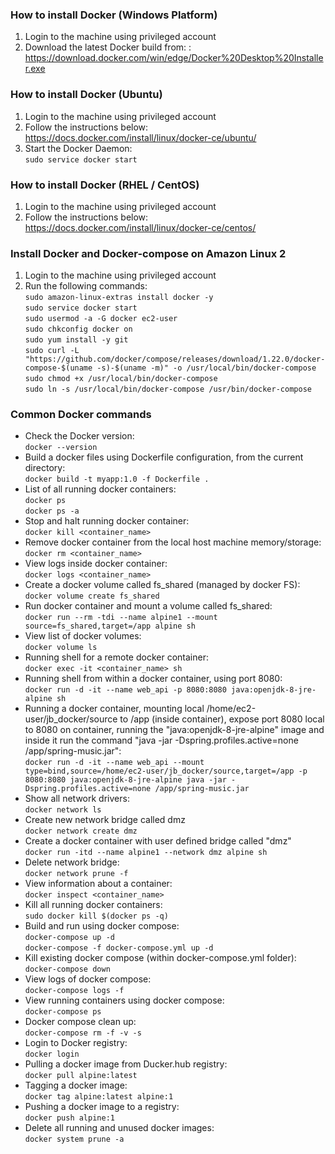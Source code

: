 ### How to install Docker (Windows Platform)
1. Login to the machine using privileged account
2. Download the latest Docker build from:
: https://download.docker.com/win/edge/Docker%20Desktop%20Installer.exe

### How to install Docker (Ubuntu)
1. Login to the machine using privileged account
2. Follow the instructions below:
	https://docs.docker.com/install/linux/docker-ce/ubuntu/
3. Start the Docker Daemon:  
   `sudo service docker start`

### How to install Docker (RHEL / CentOS)
1. Login to the machine using privileged account
2. Follow the instructions below:  
	https://docs.docker.com/install/linux/docker-ce/centos/

### Install Docker and Docker-compose on Amazon Linux 2
1. Login to the machine using privileged account
2. Run the following commands:  
	`sudo amazon-linux-extras install docker -y`  
	`sudo service docker start`  
	`sudo usermod -a -G docker ec2-user`  
	`sudo chkconfig docker on`  
	`sudo yum install -y git`  
	`sudo curl -L "https://github.com/docker/compose/releases/download/1.22.0/docker-compose-$(uname -s)-$(uname -m)" -o /usr/local/bin/docker-compose`  
	`sudo chmod +x /usr/local/bin/docker-compose`  
	`sudo ln -s /usr/local/bin/docker-compose /usr/bin/docker-compose`  

### Common Docker commands
+ 	Check the Docker version:  
	`docker --version`
+ Build a docker files using Dockerfile configuration, from the current directory:  
`docker build -t myapp:1.0 -f Dockerfile .`
+ List of all running docker containers:  
`docker ps`  
`docker ps -a`
+ Stop and halt running docker container:  
`docker kill <container_name>`
+ Remove docker container from the local host machine memory/storage:  
`docker rm <container_name>`
+ View logs inside docker container:  
`docker logs <container_name>`
+ Create a docker volume called fs_shared (managed by docker FS):  
`docker volume create fs_shared`
+ Run docker container and mount a volume called fs_shared:  
`docker run --rm -tdi --name alpine1 --mount source=fs_shared,target=/app alpine sh`
+ View list of docker volumes:  
`docker volume ls`
+ Running shell for a remote docker container:  
`docker exec -it <container_name> sh`  
+ Running shell from within a docker container, using port 8080:  
`docker run -d -it --name web_api -p 8080:8080 java:openjdk-8-jre-alpine sh`
+ Running a docker container, mounting local /home/ec2-user/jb_docker/source to /app (inside container), expose port 8080 local to 8080 on container, running the "java:openjdk-8-jre-alpine" image and inside it run the command "java -jar -Dspring.profiles.active=none /app/spring-music.jar":  
`docker run -d -it --name web_api --mount type=bind,source=/home/ec2-user/jb_docker/source,target=/app -p 8080:8080 java:openjdk-8-jre-alpine java -jar -Dspring.profiles.active=none /app/spring-music.jar`
+ Show all network drivers:  
`docker network ls`
+ Create new network bridge called dmz  
`docker network create dmz`
+ Create a docker container with user defined bridge called "dmz"  
`docker run -itd --name alpine1 --network dmz alpine sh`
+ Delete network bridge:  
`docker network prune -f`
+ View information about a container:  
`docker inspect <container_name>`
+ Kill all running docker containers:  
`sudo docker kill $(docker ps -q)`
+ Build and run using docker compose:  
`docker-compose up -d`  
`docker-compose -f docker-compose.yml up -d`
+ Kill existing docker compose (within docker-compose.yml folder):  
`docker-compose down`
+ View logs of docker compose:  
`docker-compose logs -f`
+ View running containers using docker compose:  
`docker-compose ps`  
+ Docker compose clean up:  
`docker-compose rm -f -v -s`
+ Login to Docker registry:  
`docker login`
+ Pulling a docker image from Ducker.hub registry:  
`docker pull alpine:latest`
+ Tagging a docker image:  
`docker tag alpine:latest alpine:1`
+ Pushing a docker image to a registry:  
`docker push alpine:1`
+ Delete all running and unused docker images:  
`docker system prune -a`
